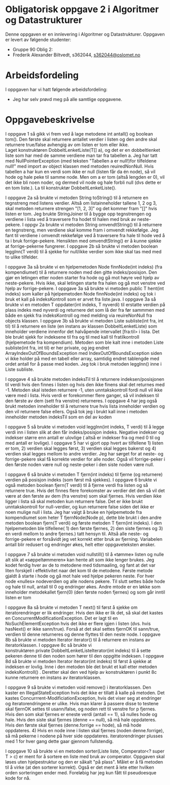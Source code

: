 # Obligatorisk oppgave 2 i Algoritmer og Datastrukturer

Denne oppgaven er en innlevering i Algoritmer og Datastrukturer. 
Oppgaven er levert av følgende studenter:
* Gruppe 90 Oblig 2:
* Frederik Alexander Biltvedt, s362044, s362044@oslomet.no


# Arbeidsfordeling

I oppgaven har vi hatt følgende arbeidsfordeling:
* Jeg har selv prøvd meg på alle samtlige oppgavene.

# Oppgavebeskrivelse

I oppgave 1 så gikk vi frem ved å lage metodene int antall() og boolean tom(). Den første skal returnere antallet verdier i 
listen og den andre skal returnere true/false avhengig av om listen er tom eller ikke.  
Laget konstruktøren DobbeltLenketListe(T[] a), og det er en dobbeltlenket 
liste som har med de samme verdiene man tar fra tabellen a. Jeg har tatt med NullPointerException (med teksten "Tabellen a er null!)for tilfeldene 
null!" med import av object klassen med metoden reuiredNonNull.  Hvis tabellen a har kun en verdi som ikke er null (listen får da én 
node), så vil hode og hale peke til samme node. Men om a er tom (altså lengden er 0), 
vil det ikke bli noen noder, og dermed vil node og hale forbli null (dvs dette er en tom liste.). La til konstruktør DobbeltLenketListe().

I oppgave 2a så brukte vi metoden String toString() til å returnere en tegnstreng med listens 
verdier. Altså om listainneholder tallene 1, 2 og 3, skal metoden returnere strengen 
"[1, 2, 3]" og det kommer fram "[]" hvis listen er tom. 
Jeg brukte StringJoiner til å bygge opp tegnstrengen og verdiene i lista ved å traversere fra hodet til halen 
med bruk av neste-pekere. I oppgv 2a brukte vi metoden String omvendtString() til å returnere en 
tegnstreng, men verdiene skal komme fram i omvendt rekkefølge.
Jeg fant til verdiene i omvendt rekkefølge ved å traversere fra hale til hode 
ved å ta i bruk forrige-pekere. Hensikten med omvendtString() er å kunne sjekke at forrige-pekerne fungrerer.
I oppgave 2b så brukte vi metoden boolean leggInn(T verdi) til å sjekke for null/ikke verdier som ikke skal
tas med med to ulike tilfelder.

I oppgave 3a så brukte vi en hjelpemetoden Node<T> finnNode(int indeks) (fra kompendiumet) 
til å returnere noden med den gitte indeks/posisjon. Den gjør en letingen etter noden starter fra hode og gå mot høyre 
ved hjelp av neste-pekere. Hvis ikke, skal letingen starte fra halen og gå mot venstre ved hjelp av forrige-pekere. I oppgave 3a så brukte
vi metoden public T hent(int indeks) som kaller på hjelpemetoden Node<T> finnNode(int indeks) og tok i bruk et kall på indeksKontroll som er arvet fra liste.java. I oppgave 3a så brukte vi en metoden T oppdater(int indeks, T nyverdi) til erstatte 
verdien på plass indeks med nyverdi og returnere det som lå der fra før sammmen med både en sjekk fra indeksKontroll og med melding via reuireNonNull fra objects klassen. I oppgave 3b så brukte vi metoden Liste<T> subliste(int fra, int til) til å returnere en liste (en 
instans av klassen DobbeltLenketListe) som inneholder verdiene innenfor det halvåpende intervallet [fra:til> i 
lista. Det ble brukt sjekk for indeksene til fra og til med kall til fratilkontroll (hjelpemetode fra kompendium). 
Metoden som ble kalt inne i metoden Liste<T> subliste(int fra, int til) er her private, og jeg endret
ArrayIndexOutOfBoundsException med IndexOutOfBoundsException siden vi ikke holder på med en 
tabell eller array, samtidig endret tablengde med ordet antall for å passe med koden.  Jeg tok i bruk metoden leggInn()
inne i Liste<T> subliste.


I oppgave 4 så brukte metoden indeksTil til å returnere indeksen/posisjonen til verdi hvis 
den finnes i listen og hvis den ikke finens skal det returnes med  -1. Metoden skal isteden returnere -1, uten unntakskontroll
fordi null vil ikke være med i lista. Hvis verdi er forekommer flere ganger, så vil indeksen til den første av dem (sett fra venstre) 
returneres. I oppgave 4 har jeg også brukt metoden inneholder til å returnere true hvis 
lista inneholder verdien og den vil returnere false ellers. Også tok jeg i brukt kall inne i metoden inneholder 
metoden indeksTil som en del av koden

I oppgave 5 så brukte vi metoden void leggInn(int indeks, T verdi) til å legge verdi inn i listen slik at 
den får indeks/posisjon indeks. Negative indekser og indekser større enn antall er 
ulovlige ( altså er indekser fra og med 0 til og med antall er lovlige). I oppgave 5 har vi gjort opp
hvert av tilfellene 1) listen er tom, 2) verdien skal legges først, 3) verdien skal legges bakerst og 4) 
verdien skal legges mellom to andre verdier. Jeg har sørget for at neste- og forrige-pekere skal få korrekte 
verdier for alle noder. Også vil forrige-peker i den første noden være null og neste-peker i 
den siste noden være null.


I oppgave 6 så brukte vi metoden T fjern(int indeks) til fjerne (og returnere) verdien på posisjon indeks (som først må sjekkes). 
I oppgave 6 brukte vi også metoden boolean fjern(T verdi) til å fjerne verdi fra listen og så returnere true. 
Hvis det finnes flere forekomster av verdier det den så vil det være at den første av dem (fra venstre) som skal fjernes. 
Hvis verdien ikke ligger i lista så skal metoden kun returnere false. Det er ikke brukt unntakskontroll for null-verdier, og kun  returnere false siden det ikke er noen mulige null i lista. Jeg har valgt å bruke en hjelpemetode fra kompendiumet som heter T fjernNode(Node<T> p),
dette ble brukt i den andre metoden boolean fjern(T verdi) og første metoden T fjern(int indeks). I den hjelpemetoden
ble tilfellene( 1) den første fjernes, 2) den siste fjernes og 3) 
en verdi mellom to andre fjernes.) tatt hensyn til. Altså alle neste- og forrige-pekere er forsåvidt jeg vet  korrekt etter 
bruk av fjerning. Variabelen antall blir redusert og endringer økes, helt etter oppgaveteksten ønsker.

I oppgave 7 så brukte vi metoden void nullstill() til å «tømme» listen og nulle alt slik at 
«søppeltømmeren» kan hente alt som ikke lenger brukes. Jeg kodet ferdig hver av de to metodene
med tidsmaaling, og fant at det var liten forskjell i effektivitet naar det kom til 
de metodene. Første metode gjaldt å starte i hode og gå mot hale ved hjelpe pekeren neste. 
For hver node «nulles» nodeverdien og alle nodens pekere. Til slutt settes både hode og hale til null, antall til 0 
og endringer økes. Andre mtode er en løkke som inneholder metodekallet fjern(0) (den første noden fjernes) og 
som går inntil listen er tom

I oppgave 8a så brukte vi metoden T next() til først å sjekke om iteratorendringer er lik endringer. 
Hvis den ikke er lik det, så skal det kastes en ConcurrentModificationException. Det er lagt til en NoSuchElementException 
hvis det ikke er flere igjen i listen (dvs. hvis hasNext() er ikke sann/true). Forså at det skal 
settes fjernOK til sann/true, verdien til denne returneres og denne flyttes til den neste node. I oppgave 8b så brukte vi
metoden Iterator<T> iterator() til å returnere en instans av iteratorklassen. I oppgave 8c så brukte vi  
konstruktøren private DobbeltLenketListeIterator(int indeks) til  å sette pekeren denne til den noden som hører til den 
oppgitte indeksen.  I oppgave 8d så brukte vi metoden Iterator<T> iterator(int indeks) til først å sjekke at 
indeksen er lovlig. Inne i den metoden ble det brukt et kall etter metoden indeksKontroll() . Deretter skal den ved hjelp av 
konstruktøren i punkt 8c kunne returnere en instans av iteratorklassen.

I oppgave 9 så brukte vi metoden void remove() i iteratorklassen. Den kaster en IllegalStateException hvis det ikke er tillatt 
å kalle på metoden. Det kastes Concurrrent-ModificiationException, hvis det viser seg at endringer og iteratorendringene er
ulike. Hvis man klarer å passere disse to testene skal fjernOK settes til usann/false, og noden rett til venstre for p
fjernes. Hvis den som skal fjernes er eneste verdi (antall == 1), så nulles hode og hale. Hvis den siste skal 
fjernes (denne == null), så må hale oppdateres. Hvis den første skal fjernes (denne.forrige == hode), så må hode oppdateres.
4) Hvis en node inne i listen skal fjernes (noden denne.forrige), så må pekerne i nodene på hver side oppdateres.
iteratorendringer plusses med 1 for hver gang dette gaar gjennom fullstendig.


I oppgave 10 så brukte vi en metoden sorter(Liste<T> liste, Comperator<? super T > c) er ment for å sortere en liste med
bruk av comperator. Oppgaven skal løses uten hjelpestruktur og den er såkalt "på plass".
Målet er å få metoden til å virke (at den sorterer korrekt). Også er det ment å lete etter hvilken
orden sorteringen ender med. Foreløbig har jeg kun fått til pseudoesque kode for nå.
